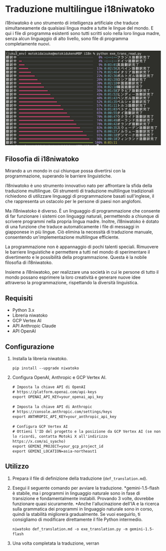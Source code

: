 # Traduzione multilingue i18niwatoko

i18niwatoko è uno strumento di intelligenza artificiale che traduce simultaneamente da qualsiasi lingua madre a tutte le lingue del mondo.
E qui i file di programma esistenti sono tutti scritti solo nella loro lingua madre, senza alcun linguaggio di alto livello, sono file di programma completamente nuovi.

![i18niwatoko](../readme_rich_progress.png)


## Filosofia di i18niwatoko

Mirando a un mondo in cui chiunque possa divertirsi con la programmazione, superando le barriere linguistiche.

i18niwatoko è uno strumento innovativo nato per affrontare la sfida della traduzione multilingue. Gli strumenti di traduzione multilingue tradizionali richiedono di utilizzare linguaggi di programmazione basati sull'inglese, il che rappresenta un ostacolo per le persone di paesi non anglofoni.

Ma i18niwatoko è diverso. È un linguaggio di programmazione che consente di far funzionare i sistemi con linguaggi naturali, permettendo a chiunque di scrivere programmi nella propria lingua madre. Inoltre, i18niwatoko è dotato di una funzione che traduce automaticamente i file di messaggi in giapponese in più lingue. Ciò elimina la necessità di traduzione manuale, consentendo un'implementazione multilingue efficiente.

La programmazione non è appannaggio di pochi talenti speciali. Rimuovere le barriere linguistiche e permettere a tutti nel mondo di sperimentare il divertimento e le possibilità della programmazione. Questa è la nobile filosofia di i18niwatoko.

Insieme a i18niwatoko, per realizzare una società in cui le persone di tutto il mondo possano esprimere la loro creatività e generare nuove idee attraverso la programmazione, rispettando la diversità linguistica.

## Requisiti

- Python 3.x
- Libreria niwatoko
- GCP Vertex AI
- API Anthropic Claude
- API OpenAI

## Configurazione

1. Installa la libreria niwatoko.

   ```
   pip install --upgrade niwatoko
   ```

2. Configura OpenAI, Anthropic e GCP Vertex AI.

   ```
   # Imposta la chiave API di OpenAI
   # https://platform.openai.com/api-keys
   export OPENAI_API_KEY=your_openai_api_key
   
   # Imposta la chiave API di Anthropic
   # https://console.anthropic.com/settings/keys
   export ANTHROPIC_API_KEY=your_anthropic_api_key
   
   # Configura GCP Vertex AI
   # Ottieni l'ID del progetto e la posizione da GCP Vertex AI (se non lo ricordi, contatta Motoki X all'indirizzo https://x.com/ai_syacho)
   export GEMINI_PROJECT=your_gcp_project_id
   export GEMINI_LOCATION=asia-northeast1
   ```

## Utilizzo

1. Prepara il file di definizione della traduzione (`def_translation.md`).

2. Esegui il seguente comando per avviare la traduzione.
   *gemini-1.5-flash è stabile, ma i programmi in linguaggio naturale sono in fase di transizione e fondamentalmente instabili. Provando 3 volte, dovrebbe funzionare quasi sicuramente.
   *Anche l'allucinazione dell'IA e la ricerca sulla grammatica dei programmi in linguaggio naturale sono in corso, quindi la stabilità migliorerà gradualmente. Se vuoi eseguirlo, ti consigliamo di modificare direttamente il file Python intermedio.

   ```
   niwatoko def_translation.md -o exe_translation.py -m gemini-1.5-flash
   ```

3. Una volta completata la traduzione, verran